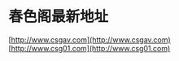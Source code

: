 # 春色阁最新地址
[http://www.csgav.com](http://www.csgav.com)<br>
[http://www.csg01.com](http://www.csg01.com)<br>
